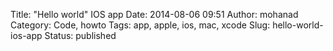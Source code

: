 Title: "Hello world" IOS app
Date: 2014-08-06 09:51
Author: mohanad
Category: Code, howto
Tags: app, apple, ios, mac, xcode
Slug: hello-world-ios-app
Status: published


